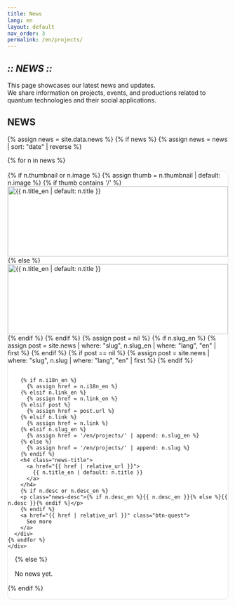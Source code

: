 ```yaml
---
title: News
lang: en
layout: default
nav_order: 3
permalink: /en/projects/
---
```


<section class="hero" data-reveal>
  <h1 class="chapter glitch" data-shadow="Chapter III :: NEWS ::">
    <em>:: NEWS ::</em>
  </h1>
  <p class="lead">This page showcases our latest news and updates.<br />
  We share information on projects, events, and productions related to quantum technologies and their social applications.</p>
</section>

<!-- News Section -->
<section id="news" data-reveal>
  <h2>NEWS</h2>
  <style>
    /* Simple grid for news cards */
    #news .cards{
      display: grid;
      grid-template-columns: repeat(auto-fit, minmax(260px, 1fr));
      gap: 1rem;
      align-items: stretch;
    }
    #news .card{
      display: flex;
      flex-direction: column;
      border: 1px solid var(--c-border, #e5e5e5);
      border-radius: 12px;
      overflow: hidden;
      background: #fff;
      box-shadow: 0 1px 2px rgba(0,0,0,.04);
    }
    #news .card img{
      width: 100%;
      height: 160px;
      object-fit: cover;
      display: block;
    }
    #news .card h4{
      margin: 0.75rem 1rem 0.25rem;
      font-size: 1.05rem;
      line-height: 1.35;
    }
    #news .card p{
      margin: 0 1rem 1rem;
    }
    #news .card .btn-quest{
      margin: 0 1rem 1rem;
      align-self: flex-start;
    }
    @media (max-width: 600px){
      #news .card img{ height: 140px; }
    }
  </style>

  {% assign news = site.data.news %}
  {% if news %}
    {% assign news = news | sort: "date" | reverse %}
    <div class="cards">
    {% for n in news %}
      <div class="card" data-reveal>
        {% if n.thumbnail or n.image %}
          {% assign thumb = n.thumbnail | default: n.image %}
          {% if thumb contains '/' %}
            <img src="{{ thumb | relative_url }}" alt="{{ n.title_en | default: n.title }}" loading="lazy">
          {% else %}
            <img src="{{ '/assets/img/news/' | append: thumb | relative_url }}" alt="{{ n.title_en | default: n.title }}" loading="lazy">
          {% endif %}
        {% endif %}
        {% assign post = nil %}
        {% if n.slug_en %}
          {% assign post = site.news | where: "slug", n.slug_en | where: "lang", "en" | first %}
        {% endif %}
        {% if post == nil %}
          {% assign post = site.news | where: "slug", n.slug | where: "lang", "en" | first %}
        {% endif %}

        {% if n.i18n_en %}
          {% assign href = n.i18n_en %}
        {% elsif n.link_en %}
          {% assign href = n.link_en %}
        {% elsif post %}
          {% assign href = post.url %}
        {% elsif n.link %}
          {% assign href = n.link %}
        {% elsif n.slug_en %}
          {% assign href = '/en/projects/' | append: n.slug_en %}
        {% else %}
          {% assign href = '/en/projects/' | append: n.slug %}
        {% endif %}
        <h4 class="news-title">
          <a href="{{ href | relative_url }}">
            {{ n.title_en | default: n.title }}
          </a>
        </h4>
        {% if n.desc or n.desc_en %}
        <p class="news-desc">{% if n.desc_en %}{{ n.desc_en }}{% else %}{{ n.desc }}{% endif %}</p>
        {% endif %}
        <a href="{{ href | relative_url }}" class="btn-quest">
          See more
        </a>
      </div>
    {% endfor %}
    </div>
  {% else %}
    <p>No news yet.</p>
  {% endif %}
</section>